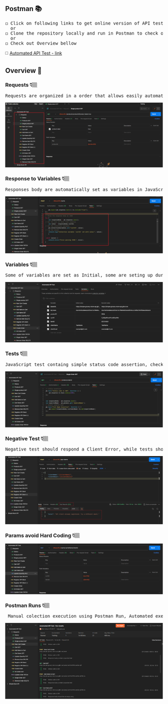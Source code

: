## Postman 📚
<pre>
◻️ Click on following links to get online version of API test 🔎 
  or
◻️ Clone the repository locally and run in Postman to check out API test 
  or
◻️ Check out Overview bellow
</pre> 

◻️ [Automated API Test - link](https://www.postman.com/warped-zodiac-471013/workspace/public-collection/collection/29441403-54f601c6-5f12-4a20-822f-c7db5817198e?action=share&creator=29441403)

## Overview 🧐

### Requests 👇🏼
<pre>Requests are organized in a order that allows easily automate testing or manually execute collection in Postman runs.</pre>
![requests](https://github.com/anowacki10/Postman/blob/main/img/requests.png)

### Response to Variables 👇🏼
<pre>Responses body are automatically set as variables in JavaScript to allows subsequent requests to be execute</pre>
![set](https://github.com/anowacki10/Postman/blob/main/img/set.png)

### Variables 👇🏼
<pre>Some of variables are set as Initial, some are seting up during colection execution</pre>
![variables](https://github.com/anowacki10/Postman/blob/main/img/variables.png)

### Tests 👇🏼
<pre>JavaScript test containg simple status code assertion, checking changes made by PATH or PUT requests</pre>
![test](https://github.com/anowacki10/Postman/blob/main/img/test.png)

### Negative Test 👇🏼
<pre>Negative test should respond a Client Error, while tests should pass </pre>
![negative](https://github.com/anowacki10/Postman/blob/main/img/negative.png)

### Params avoid Hard Coding 👇🏼
![params](https://github.com/anowacki10/Postman/blob/main/img/params.png)

### Postman Runs 👇🏼
<pre> Manual colection execution using Postman Run, Automated execution you can find in Jenkins repo on my profile</pre>
![run](https://github.com/anowacki10/Postman/blob/main/img/run.png)

